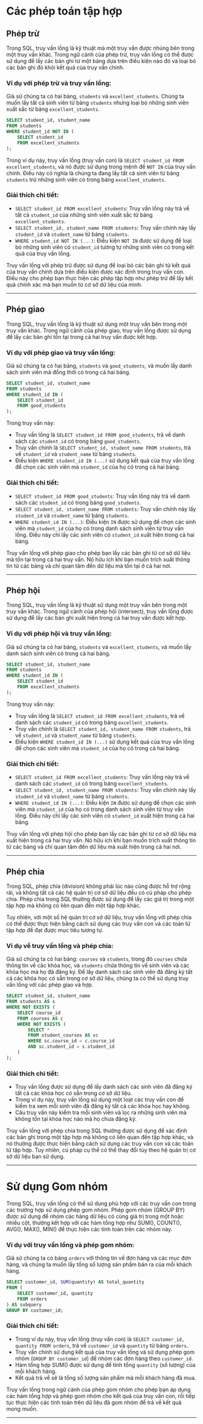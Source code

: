 # Các phép toán tập hợp

## Phép trừ

Trong SQL, truy vấn lồng là kỹ thuật mà một truy vấn được nhúng bên trong một truy vấn khác. Trong ngữ cảnh của phép trừ, truy vấn lồng có thể được sử dụng để lấy các bản ghi từ một bảng dựa trên điều kiện nào đó và loại bỏ các bản ghi đó khỏi kết quả của truy vấn chính.

### Ví dụ với phép trừ và truy vấn lồng:

Giả sử chúng ta có hai bảng, `students` và `excellent_students`. Chúng ta muốn lấy tất cả sinh viên từ bảng `students` nhưng loại bỏ những sinh viên xuất sắc từ bảng `excellent_students`.

```sql
SELECT student_id, student_name
FROM students
WHERE student_id NOT IN (
    SELECT student_id
    FROM excellent_students
);
```

Trong ví dụ này, truy vấn lồng (truy vấn con) là `SELECT student_id FROM excellent_students`, và nó được sử dụng trong mệnh đề `NOT IN` của truy vấn chính. Điều này có nghĩa là chúng ta đang lấy tất cả sinh viên từ bảng `students` trừ những sinh viên có trong bảng `excellent_students`.

### Giải thích chi tiết:

- `SELECT student_id FROM excellent_students`: Truy vấn lồng này trả về tất cả `student_id` của những sinh viên xuất sắc từ bảng `excellent_students`.
- `SELECT student_id, student_name FROM students`: Truy vấn chính này lấy `student_id` và `student_name` từ bảng `students`.
- `WHERE student_id NOT IN (...)`: Điều kiện `NOT IN` được sử dụng để loại bỏ những sinh viên có `student_id` tương tự những sinh viên có trong kết quả của truy vấn lồng.

Truy vấn lồng với phép trừ được sử dụng để loại bỏ các bản ghi từ kết quả của truy vấn chính dựa trên điều kiện được xác định trong truy vấn con. Điều này cho phép bạn thực hiện các phép tập hợp như phép trừ để lấy kết quả chính xác mà bạn muốn từ cơ sở dữ liệu của mình.

---

## Phép giao

Trong SQL, truy vấn lồng là kỹ thuật sử dụng một truy vấn bên trong một truy vấn khác. Trong ngữ cảnh của phép giao, truy vấn lồng được sử dụng để lấy các bản ghi tồn tại trong cả hai truy vấn được kết hợp.

### Ví dụ với phép giao và truy vấn lồng:

Giả sử chúng ta có hai bảng, `students` và `good_students`, và muốn lấy danh sách sinh viên mà đồng thời có trong cả hai bảng.

```sql
SELECT student_id, student_name
FROM students
WHERE student_id IN (
    SELECT student_id
    FROM good_students
);
```

Trong truy vấn này:

- Truy vấn lồng là `SELECT student_id FROM good_students`, trả về danh sách các `student_id` có trong bảng `good_students`.
- Truy vấn chính là `SELECT student_id, student_name FROM students`, trả về `student_id` và `student_name` từ bảng `students`.
- Điều kiện `WHERE student_id IN (...)` sử dụng kết quả của truy vấn lồng để chọn các sinh viên mà `student_id` của họ có trong cả hai bảng.

### Giải thích chi tiết:

- `SELECT student_id FROM good_students`: Truy vấn lồng này trả về danh sách các `student_id` có trong bảng `good_students`.
- `SELECT student_id, student_name FROM students`: Truy vấn chính này lấy `student_id` và `student_name` từ bảng `students`.
- `WHERE student_id IN (...)`: Điều kiện `IN` được sử dụng để chọn các sinh viên mà `student_id` của họ có trong danh sách sinh viên từ truy vấn lồng. Điều này chỉ lấy các sinh viên có `student_id` xuất hiện trong cả hai bảng.

Truy vấn lồng với phép giao cho phép bạn lấy các bản ghi từ cơ sở dữ liệu mà tồn tại trong cả hai truy vấn. Nó hữu ích khi bạn muốn trích xuất thông tin từ các bảng và chỉ quan tâm đến dữ liệu mà tồn tại ở cả hai nơi.

---

## Phép hội

Trong SQL, truy vấn lồng là kỹ thuật sử dụng một truy vấn bên trong một truy vấn khác. Trong ngữ cảnh của phép hội (intersect), truy vấn lồng được sử dụng để lấy các bản ghi xuất hiện trong cả hai truy vấn được kết hợp.

### Ví dụ với phép hội và truy vấn lồng:

Giả sử chúng ta có hai bảng, `students` và `excellent_students`, và muốn lấy danh sách sinh viên có trong cả hai bảng.

```sql
SELECT student_id, student_name
FROM students
WHERE student_id IN (
    SELECT student_id
    FROM excellent_students
);
```

Trong truy vấn này:

- Truy vấn lồng là `SELECT student_id FROM excellent_students`, trả về danh sách các `student_id` có trong bảng `excellent_students`.
- Truy vấn chính là `SELECT student_id, student_name FROM students`, trả về `student_id` và `student_name` từ bảng `students`.
- Điều kiện `WHERE student_id IN (...)` sử dụng kết quả của truy vấn lồng để chọn các sinh viên mà `student_id` của họ có trong cả hai bảng.

### Giải thích chi tiết:

- `SELECT student_id FROM excellent_students`: Truy vấn lồng này trả về danh sách các `student_id` có trong bảng `excellent_students`.
- `SELECT student_id, student_name FROM students`: Truy vấn chính này lấy `student_id` và `student_name` từ bảng `students`.
- `WHERE student_id IN (...)`: Điều kiện `IN` được sử dụng để chọn các sinh viên mà `student_id` của họ có trong danh sách sinh viên từ truy vấn lồng. Điều này chỉ lấy các sinh viên có `student_id` xuất hiện trong cả hai bảng.

Truy vấn lồng với phép hội cho phép bạn lấy các bản ghi từ cơ sở dữ liệu mà xuất hiện trong cả hai truy vấn. Nó hữu ích khi bạn muốn trích xuất thông tin từ các bảng và chỉ quan tâm đến dữ liệu mà xuất hiện trong cả hai nơi.

---

## Phép chia

Trong SQL, phép chia (division) không phải lúc nào cũng được hỗ trợ rộng rãi, và không tất cả các hệ quản trị cơ sở dữ liệu đều có cú pháp cho phép chia. Phép chia trong SQL thường được sử dụng để lấy các giá trị trong một tập hợp mà không có liên quan đến một tập hợp khác.

Tuy nhiên, với một số hệ quản trị cơ sở dữ liệu, truy vấn lồng với phép chia có thể được thực hiện bằng cách sử dụng các truy vấn con và các toán tử tập hợp để đạt được mục tiêu tương tự.

### Ví dụ về truy vấn lồng và phép chia:

Giả sử chúng ta có hai bảng: `courses` và `students`, trong đó `courses` chứa thông tin về các khóa học, và `students` chứa thông tin về sinh viên và các khóa học mà họ đã đăng ký. Để lấy danh sách các sinh viên đã đăng ký tất cả các khóa học có sẵn trong cơ sở dữ liệu, chúng ta có thể sử dụng truy vấn lồng với các phép giao và hợp.

```sql
SELECT student_id, student_name
FROM students AS s
WHERE NOT EXISTS (
    SELECT course_id
    FROM courses AS c
    WHERE NOT EXISTS (
        SELECT *
        FROM student_courses AS sc
        WHERE sc.course_id = c.course_id
        AND sc.student_id = s.student_id
    )
);
```

### Giải thích chi tiết:

- Truy vấn lồng được sử dụng để lấy danh sách các sinh viên đã đăng ký tất cả các khóa học có sẵn trong cơ sở dữ liệu.
- Trong ví dụ này, truy vấn lồng sử dụng một loạt các truy vấn con để kiểm tra xem mỗi sinh viên đã đăng ký tất cả các khóa học hay không.
- Câu truy vấn này kiểm tra mỗi sinh viên và lọc ra những sinh viên mà không tồn tại khóa học nào mà họ chưa đăng ký.

Truy vấn lồng với phép chia trong SQL thường được sử dụng để xác định các bản ghi trong một tập hợp mà không có liên quan đến tập hợp khác, và nó thường được thực hiện bằng cách sử dụng các truy vấn con và các toán tử tập hợp. Tuy nhiên, cú pháp cụ thể có thể thay đổi tùy theo hệ quản trị cơ sở dữ liệu bạn sử dụng.

---

# Sử dụng Gom nhóm

Trong SQL, truy vấn lồng có thể sử dụng phù hợp với các truy vấn con trong các trường hợp sử dụng phép gom nhóm. Phép gom nhóm (GROUP BY) được sử dụng để nhóm các hàng dữ liệu có cùng giá trị trong một hoặc nhiều cột, thường kết hợp với các hàm tổng hợp như SUM(), COUNT(), AVG(), MAX(), MIN() để thực hiện các tính toán trên các nhóm này.

### Ví dụ với truy vấn lồng và phép gom nhóm:

Giả sử chúng ta có bảng `orders` với thông tin về đơn hàng và các mục đơn hàng, và chúng ta muốn lấy tổng số lượng sản phẩm bán ra của mỗi khách hàng.

```sql
SELECT customer_id, SUM(quantity) AS total_quantity
FROM (
    SELECT customer_id, quantity
    FROM orders
) AS subquery
GROUP BY customer_id;
```

### Giải thích chi tiết:

- Trong ví dụ này, truy vấn lồng (truy vấn con) là `SELECT customer_id, quantity FROM orders`, trả về `customer_id` và `quantity` từ bảng `orders`.
- Truy vấn chính sử dụng kết quả của truy vấn lồng và sử dụng phép gom nhóm (`GROUP BY customer_id`) để nhóm các đơn hàng theo `customer_id`.
- Hàm tổng hợp SUM() được sử dụng để tính tổng `quantity` (số lượng) của mỗi khách hàng.
- Kết quả trả về sẽ là tổng số lượng sản phẩm mà mỗi khách hàng đã mua.

Truy vấn lồng trong ngữ cảnh của phép gom nhóm cho phép bạn áp dụng các hàm tổng hợp và phép gom nhóm cho kết quả của truy vấn con, rồi tiếp tục thực hiện các tính toán trên dữ liệu đã gom nhóm để trả về kết quả mong muốn.

---
